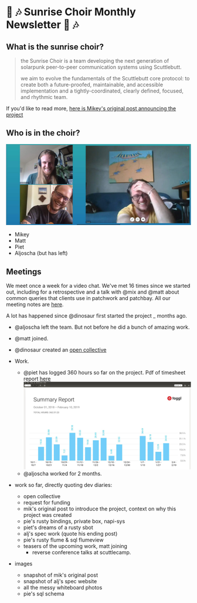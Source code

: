 # :sunrise: :notes: Sunrise Choir Monthly Newsletter :sunrise: :notes:

## What is the sunrise choir? 

> the Sunrise Choir is a team developing the next generation of solarpunk peer-to-peer communication systems using Scuttlebutt.
>
> we aim to evolve the fundamentals of the Scuttlebutt core protocol: to create both a future-proofed, maintainable, and accessible implementation and a tightly-coordinated, clearly defined, focused, and rhythmic team. 

If you'd like to read more, [here is Mikey's original post announcing the project](https://viewer.scuttlebot.io/%25zv56AbEcR1%2BXKcOF3E7J%2BHNoKrxsd%2B0MQ%2FeVPQanfb8%3D.sha256)

## Who is in the choir?

![matt-mikey-piet](/newsletters/images/meeting.jpeg)

- Mikey
- Matt
- Piet
- Aljoscha (but has left)

## Meetings

We meet once a week for a video chat. We've met 16 times since we started out, including for a retrospective and a talk with @mix and @matt about common queries that clients use in patchwork and patchbay. All our meeting notes are [here](/meetings/).

A lot has happened since @dinosaur first started the project _ months ago.

- @aljoscha left the team. But not before he did a bunch of amazing work.
- @matt joined.
- @dinosaur created an [open collective](https://opencollective.com/sunrise-choir)
- Work. 
  - @piet has logged 360 hours so far on the project. Pdf of timesheet report [here](/newsletters/images/piet-hours-report.pdf)  
  ![piet-hours](/newsletters/images/piet-hours.jpeg)
  - @aljoscha worked for 2 months.

- work so far, directly quoting dev diaries:
    - open collective
    - request for funding
    - mik's original post to introduce the project, context on why this project was created
    - pie's rusty bindings, private box, napi-sys
    - piet's dreams of a rusty sbot
    - alj's spec work (quote his ending post)
    - pie's rusty flume & sql flumeview
    - teasers of the upcoming work, matt joining
      - reverse conference talks at scuttlecamp.
- images
    - snapshot of mik's original post
    - snapshot of alj's spec website
    - all the messy whiteboard photos
    - pie's sql schema 
